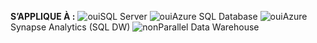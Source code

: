 <Token>**S’APPLIQUE À :** ![oui](media/yes.png)SQL Server ![oui](media/yes.png)Azure SQL Database ![oui](media/yes.png)Azure Synapse Analytics (SQL DW) ![non](media/no.png)Parallel Data Warehouse </Token>

